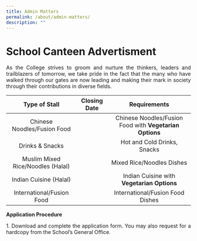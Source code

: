 ```yaml
---
title: Admin Matters
permalink: /about/admin-matters/
description: ""
---
```

# School Canteen Advertisment

<p style="text-align: justify;">As the College strives to groom and nurture the thinkers, leaders and trailblazers of tomorrow, we take pride in the fact that the many who have walked through our gates are now leading and making their mark in society through their contributions in diverse fields.</p>

<table>
<thead>
<tr>
<th style="text-align: center;">Type of Stall</th>
<th style="text-align: center;">Closing Date</th>
<th style="text-align: center;">Requirements</th>
</tr>
</thead>
<tbody>
<tr>
<td style="text-align: center;">Chinese Noodles/Fusion Food</td>
<td style="text-align: center;"></td>
	<td style="text-align: center;">Chinese Noodles/Fusion Food with <b>Vegetarian Options</b></td>
</tr>
<tr>
<td style="text-align: center;">Drinks &amp; Snacks</td>
<td style="text-align: center;"></td>
<td style="text-align: center;">Hot and Cold Drinks, Snacks</td>
</tr>
<tr>
<td style="text-align: center;">Muslim Mixed Rice/Noodles (Halal)</td>
<td style="text-align: center;"></td>
<td style="text-align: center;">Mixed Rice/Noodles Dishes</td>
</tr>
<tr>
<td style="text-align: center;">Indian Cuisine (Halal) </td>
<td style="text-align: center;"></td>
	<td style="text-align: center;">Indian Cuisine with <b>Vegetarian Options</b></td>
</tr>
	<tr>
<td style="text-align: center;">International/Fusion Food</td>
<td style="text-align: center;"></td>
<td style="text-align: center;">International/Fusion Food Dishes</td>
</tr>
</tbody>
</table>

<p style="text-align: justify;"><b>Application Procedure</b></p>

<p style="text-align: justify;">1. Download and complete the application form. You may also request for a hardcopy from the School’s General Office.</p>